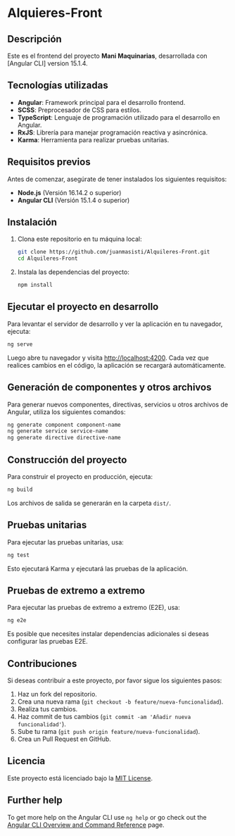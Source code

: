 
# Alquieres-Front

## Descripción
Este es el frontend del proyecto **Mani Maquinarias**, desarrollada con [Angular CLI] version 15.1.4.

## Tecnologías utilizadas
- **Angular**: Framework principal para el desarrollo frontend.
- **SCSS**: Preprocesador de CSS para estilos.
- **TypeScript**: Lenguaje de programación utilizado para el desarrollo en Angular.
- **RxJS**: Librería para manejar programación reactiva y asincrónica.
- **Karma**: Herramienta para realizar pruebas unitarias.

## Requisitos previos
Antes de comenzar, asegúrate de tener instalados los siguientes requisitos:

- **Node.js** (Versión 16.14.2 o superior)
- **Angular CLI** (Versión 15.1.4 o superior)

## Instalación

1. Clona este repositorio en tu máquina local:

   ```bash
   git clone https://github.com/juanmasisti/Alquileres-Front.git
   cd Alquileres-Front
   ```

2. Instala las dependencias del proyecto:

   ```bash
   npm install
   ```

## Ejecutar el proyecto en desarrollo

Para levantar el servidor de desarrollo y ver la aplicación en tu navegador, ejecuta:

```bash
ng serve
```

Luego abre tu navegador y visita [http://localhost:4200](http://localhost:4200). Cada vez que realices cambios en el código, la aplicación se recargará automáticamente.

## Generación de componentes y otros archivos

Para generar nuevos componentes, directivas, servicios u otros archivos de Angular, utiliza los siguientes comandos:

```bash
ng generate component component-name
ng generate service service-name
ng generate directive directive-name
```

## Construcción del proyecto

Para construir el proyecto en producción, ejecuta:

```bash
ng build
```

Los archivos de salida se generarán en la carpeta `dist/`.

## Pruebas unitarias

Para ejecutar las pruebas unitarias, usa:

```bash
ng test
```

Esto ejecutará Karma y ejecutará las pruebas de la aplicación.

## Pruebas de extremo a extremo

Para ejecutar las pruebas de extremo a extremo (E2E), usa:

```bash
ng e2e
```

Es posible que necesites instalar dependencias adicionales si deseas configurar las pruebas E2E.

## Contribuciones

Si deseas contribuir a este proyecto, por favor sigue los siguientes pasos:

1. Haz un fork del repositorio.
2. Crea una nueva rama (`git checkout -b feature/nueva-funcionalidad`).
3. Realiza tus cambios.
4. Haz commit de tus cambios (`git commit -am 'Añadir nueva funcionalidad'`).
5. Sube tu rama (`git push origin feature/nueva-funcionalidad`).
6. Crea un Pull Request en GitHub.

## Licencia

Este proyecto está licenciado bajo la [MIT License](LICENSE).


## Further help

To get more help on the Angular CLI use `ng help` or go check out the [Angular CLI Overview and Command Reference](https://angular.io/cli) page.
